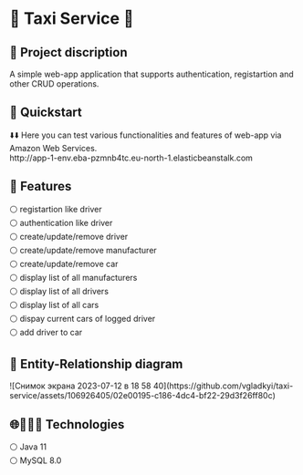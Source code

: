 <H1>🚕 Taxi Service 🚕 </H1>

<h2>📙 Project discription</h2>
A simple web-app application that supports authentication, registartion and other CRUD operations.

<h2>🌿 Quickstart </h2>
⬇️⬇️ Here you can test various functionalities and features of web-app via Amazon Web Services.
<br> http://app-1-env.eba-pzmnb4tc.eu-north-1.elasticbeanstalk.com </br>


<h2>🎯 Features </h2>
⚪ registartion like driver <br/>
⚪ authentication like driver <br/>
⚪ create/update/remove driver <br/>
⚪ create/update/remove manufacturer <br/>
⚪ create/update/remove car <br/>
⚪ display list of all manufacturers <br/>
⚪ display list of all drivers <br/>
⚪ display list of all cars <br/>
⚪ dispay current cars of logged driver <br/>
⚪ add driver to car <br/>

<h2>📄 Entity-Relationship diagram </h2>
![Снимок экрана 2023-07-12 в 18 58 40](https://github.com/vgladkyi/taxi-service/assets/106926405/02e00195-c186-4dc4-bf22-29d3f26ff80c)


<h2>🌐👨🏻‍💻 Technologies </h2>
⚪ Java 11 </br>
⚪ MySQL 8.0 <br/>
